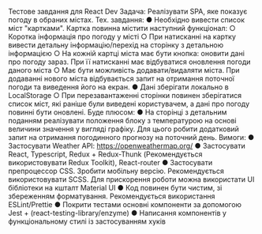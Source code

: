 Тестове завдання для React Dev
Задача: Реалізувати SPA, яке показує погоду в обраних містах.
Тех. завдання:
  ● Необхідно вивести список міст "картками". Картка повинна містити наступний
  функціонал:
    ○ Коротка інформація про погоду у місті
    ○ При натисканні на картку вивести детальну інформацію/перехід на сторінку з
        детальною інформацією
     ○ На кожній картці міста має бути кнопка: оновити дані про погоду зараз. При її
        натисканні має відбуватися оновлення погоди даного міста
     ○ Має бути можливість додавати/видаляти міста. При додаванні нового міста
        відбувається запит на отримання поточної погоди та виведення його на
        екран.
  ● Дані зберігати локально в LocalStorage
    ○ При перезавантаженні сторінки повинен зберігатися список міст, які раніше
       були виведені користувачем, а дані про погоду повинні бути оновлені.
Буде плюсом:
  ● На сторінці з детальним поданням реалізувати положення блоку з температурою на
основі величини значення у вигляді графіку. Для цього робити додатковий запит на отримання
погодинного прогнозу на поточний день.
Вимоги:
  ● Застосувати Weather API: https://openweathermap.org/
  ● Застосувати React, Typescript, Redux + Redux-Thunk (Рекомендується
  використовувати Redux Toolkit), React-router
  ● Застосувати препроцессор CSS. Зробити мобільну версію. Рекомендується використовувати SCSS. Для прискорення роботи можна використати UI бібліотеки на кшталт Material UI
  ● Код повинен бути чистим, зі збереженням форматування. Рекомендується
  використання ESLint/Prettie
  ● Покрити тестами основні компоненти за допомогою Jest +
  (react-testing-library/enzyme)
  ● Написання компонентів у функціональному стилі із застосуванням хуків